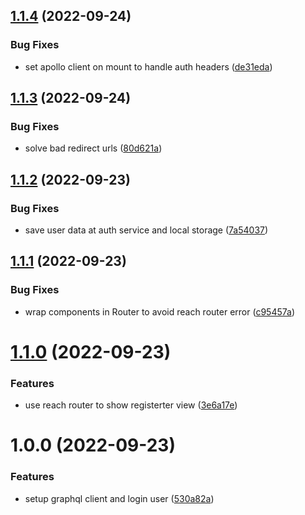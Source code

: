 ## [1.1.4](https://github.com/Insta-Graph/micro-frontend-login/compare/v1.1.3...v1.1.4) (2022-09-24)


### Bug Fixes

* set apollo client on mount to handle auth headers ([de31eda](https://github.com/Insta-Graph/micro-frontend-login/commit/de31eda2dbae7a89ec2acbd0c0166201bc209be5))

## [1.1.3](https://github.com/Insta-Graph/micro-frontend-login/compare/v1.1.2...v1.1.3) (2022-09-24)


### Bug Fixes

* solve bad redirect urls ([80d621a](https://github.com/Insta-Graph/micro-frontend-login/commit/80d621a8395dcd34e5142654fa2c69f3730312e7))

## [1.1.2](https://github.com/Insta-Graph/micro-frontend-login/compare/v1.1.1...v1.1.2) (2022-09-23)


### Bug Fixes

* save user data at auth service and local storage ([7a54037](https://github.com/Insta-Graph/micro-frontend-login/commit/7a54037cd719f46caa41b86f4d19d82d161be79c))

## [1.1.1](https://github.com/Insta-Graph/micro-frontend-login/compare/v1.1.0...v1.1.1) (2022-09-23)


### Bug Fixes

* wrap components in Router to avoid reach router error ([c95457a](https://github.com/Insta-Graph/micro-frontend-login/commit/c95457a1da574adb530a4159caa1e21f7306d918))

# [1.1.0](https://github.com/Insta-Graph/micro-frontend-login/compare/v1.0.0...v1.1.0) (2022-09-23)


### Features

* use reach router to show registerter view ([3e6a17e](https://github.com/Insta-Graph/micro-frontend-login/commit/3e6a17e7192bf470f045e22f1482432b625a535f))

# 1.0.0 (2022-09-23)


### Features

* setup graphql client and login user ([530a82a](https://github.com/Insta-Graph/micro-frontend-login/commit/530a82ab31a60927eec792a21870f71e547dc27f))
